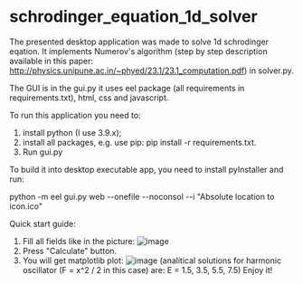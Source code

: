 # schrodinger_equation_1d_solver

The presented desktop application was made to solve 1d schrodinger eqation. It implements Numerov's algorithm (step by step description available in this paper: http://physics.unipune.ac.in/~phyed/23.1/23.1_computation.pdf) in solver.py.

The GUI is in the gui.py it uses eel package (all requirements in requirements.txt), html, css and javascript.

To run this application you need to:
1. install python (I use 3.9.x);
2. install all packages, e.g. use pip: pip install -r requirements.txt.
3. Run gui.py

To build it into desktop executable app, you need to install pyInstaller and run:

python -m eel gui.py web --onefile --noconsol --i "Absolute location to icon.ico"

Quick start guide:
1. Fill all fields like in the picture:
![image](https://user-images.githubusercontent.com/48184708/147402849-544cb7d5-b982-41f8-8a0f-a252c24ef637.png)
2. Press "Calculate" button.
3. You will get matplotlib plot:
![image](https://user-images.githubusercontent.com/48184708/147402871-0c2ba2e8-8505-4203-8688-c09a833bfe09.png)
(analitical solutions for harmonic oscillator (F = x^2 / 2 in this case) are: E = 1.5, 3.5, 5.5, 7.5)
Enjoy it!
